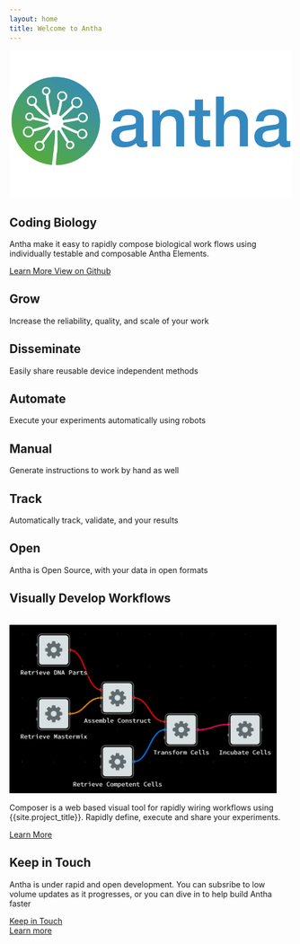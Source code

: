 ```yaml
---
layout: home
title: Welcome to Antha
---
```


<section id="future" class="main-bg">
  <div class="panel left">
    <img src="/images/logos/a-logo-color-416.svg">
    <summary>
      <h1>Coding Biology</h1>
      <p>Antha make it easy to rapidly compose biological work flows using individually testable and composable Antha Elements.</p>
      <a href="/docs/intro.html">
        <paper-button raised unresolved>
          <core-icon icon="archive"></core-icon> Learn More
        </paper-button>
      </a>
      <a href="https://github.com/Synthace/antha">
        <paper-button class="github" unresolved>
          <core-icon icon="social:post-github"></core-icon> View on Github
        </paper-button>
      </a>
    </summary>
  </div>
</section>

<section id="learn" class="main-purple">
  <div class="panel right">
    <summary>
      <learn-tabs></learn-tabs>
    </summary>
  </div>
</section>

<section id="why-antha" class="main-bg">
  <div class="panel right">
    <summary>
		<div layout horizontal justified>
			<div id="grow">
				<segment layout verticalt>
					<h2><core-icon src="images/noun/grow.svg" class="icon-big"></core-icon> Grow</h2>
					<p>Increase the reliability, quality, and scale of your work</p>					
				</segment>
		  	</div>
			<div id="disseminate">
				<segment layout verticalt>
					<h2><core-icon src="images/noun/disseminate.svg" class="icon-big"></core-icon> Disseminate</h2>
					<p>Easily share reusable device independent methods</p>					
				</segment>
		  	</div>
    	</div>
		<div layout horizontal justified>
			<div id="automate">
				<segment layout verticalt>
					<h2><core-icon src="images/noun/robot.svg" class="icon-big"></core-icon> Automate</h2>
					<p>Execute your experiments automatically using robots</p>					
				</segment>
		  	</div>
			<div id="manual">
				<segment layout verticalt>
					<h2><core-icon src="images/noun/scientist.svg" class="icon-big"></core-icon> Manual</h2>
					<p>Generate instructions to work by hand as well</p>					
				</segment>
		  	</div>
		</div>
		<div layout horizontal justified>
			<div id="track">
				<segment layout verticalt>
					<h2><core-icon src="images/noun/data.svg" class="icon-big"></core-icon> Track</h2>
					<p>Automatically track, validate, and your results</p>					
				</segment>
		  	</div>
			<div id="open">
				<segment layout verticalt>
					<h2><core-icon src="images/noun/unlock.png" class="icon-big"></core-icon> Open</h2>
					<p>Antha is Open Source, with your data in open formats</p>					
				</segment>
		  	</div>
		</div>
	</summary>
  </div>
</section>

<section id="composer" class="main-purple">
  <div class="panel">
    <summary style="transform: translateZ(0);">
      <h1>Visually Develop Workflows</h1>
	  <br>
      <a href="/docs/concepts/flow-based-programming.html" target="_blank">
        <img src="/images/flow-gui.png" height="300" alt="Learn More About Composition" title="Learn More About Composition">
      </a>
      <div>
        <p>
        Composer is a web based visual tool for rapidly wiring workflows using {{site.project_title}}. Rapidly define, execute and share your experiments.
        </p>
        <a href="/docs/concepts/flow-based-programming.html" target="_blank">
          <paper-button>
            <core-icon icon="arrow-forward"></core-icon> Learn More
          </paper-button>
        </a>
      </div>
    </summary>
  </div>
</section>

<section id="keep-in-touch" class="main-bg">
  <div class="panel right">
    <summary>
      <h1>Keep in Touch</h1>
      <p>Antha is under rapid and open development. You can subsribe to low volume updates as it progresses, or you can dive in to help build Antha faster</p>
	  <div layout horizontal justified>
		  <div></div>
		  <div>
	  		<a href="https://groups.google.com/a/antha-lang.org/group/antha-dev/boxsubscribe">
		  	  	<paper-button raised>
		  			<core-icon icon="mail"></core-icon> Keep in Touch
				</paper-button>
			</a>
		  </div>
		  <div></div>
		  <div>	
      		<a href="/docs/intro.html">
        		<paper-button raised>
          	  		<core-icon icon="arrow-forward"></core-icon> Learn more
        		</paper-button>
      	  	</a>
		  </div>
		  <div></div>
    </summary>
  </div>
</section>
